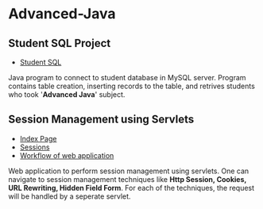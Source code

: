 # Advanced-Java

## Student SQL Project

<ul>
<li>
<a href = "https://github.com/Sabari-rv/Advanced-Java/blob/main/Student_SQL/src/student_sql/Student_SQL.java">Student SQL</a>
</li>
</ul>
<p>Java program to connect to student database in MySQL server.
Program contains table creation, inserting records to the table, and retrives students who took '<b>Advanced Java</b>' subject.</p>


## Session Management using Servlets

<ul>
<li>
<a href = "https://github.com/Sabari-rv/Advanced-Java/blob/main/Session%20Management/build/web/index.html">Index Page</a>
</li>
<li>
<a href = "https://github.com/Sabari-rv/Advanced-Java/blob/main/Session%20Management/src/java/loginfirst.java">Sessions</a>
</li>
<li>
<a href = "https://github.com/Sabari-rv/Advanced-Java/blob/main/Session%20Management/Workflow.png">Workflow of web application</a>
</li>
</ul>
<p>Web application to perform session management using servlets. One can navigate to session management techniques like <b>Http Session, Cookies, URL Rewriting, Hidden Field Form</b>. For each of the techniques, the request will be handled by a seperate servlet.</p>

